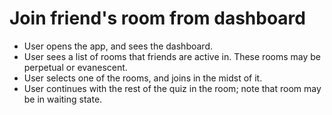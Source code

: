 # Join friend's room from dashboard

- User opens the app, and sees the dashboard.
- User sees a list of rooms that friends are active in. These rooms may be perpetual or evanescent.
- User selects one of the rooms, and joins in the midst of it.
- User continues with the rest of the quiz in the room; note that room may be in waiting state.

